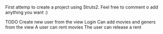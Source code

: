 First attemp to create a project using Struts2.
Feel free to comment o add anything you want :)

TODO
    Create new user from the view 
  	Login
    Can add movies and geners from the view
    A user can rent movies
	  The user can release a rent
